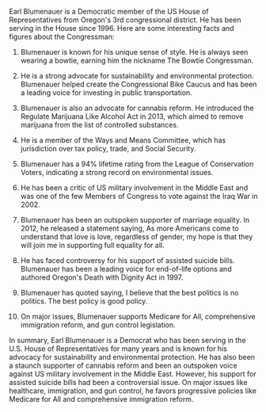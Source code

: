 Earl Blumenauer is a Democratic member of the US House of Representatives from Oregon's 3rd congressional district. He has been serving in the House since 1996. Here are some interesting facts and figures about the Congressman:

1. Blumenauer is known for his unique sense of style. He is always seen wearing a bowtie, earning him the nickname The Bowtie Congressman.

2. He is a strong advocate for sustainability and environmental protection. Blumenauer helped create the Congressional Bike Caucus and has been a leading voice for investing in public transportation.

3. Blumenauer is also an advocate for cannabis reform. He introduced the Regulate Marijuana Like Alcohol Act in 2013, which aimed to remove marijuana from the list of controlled substances.

4. He is a member of the Ways and Means Committee, which has jurisdiction over tax policy, trade, and Social Security.

5. Blumenauer has a 94% lifetime rating from the League of Conservation Voters, indicating a strong record on environmental issues.

6. He has been a critic of US military involvement in the Middle East and was one of the few Members of Congress to vote against the Iraq War in 2002.

7. Blumenauer has been an outspoken supporter of marriage equality. In 2012, he released a statement saying, As more Americans come to understand that love is love, regardless of gender, my hope is that they will join me in supporting full equality for all.

8. He has faced controversy for his support of assisted suicide bills. Blumenauer has been a leading voice for end-of-life options and authored Oregon's Death with Dignity Act in 1997.

9. Blumenauer has quoted saying, I believe that the best politics is no politics. The best policy is good policy.

10. On major issues, Blumenauer supports Medicare for All, comprehensive immigration reform, and gun control legislation.

In summary, Earl Blumenauer is a Democrat who has been serving in the U.S. House of Representatives for many years and is known for his advocacy for sustainability and environmental protection. He has also been a staunch supporter of cannabis reform and been an outspoken voice against US military involvement in the Middle East. However, his support for assisted suicide bills had been a controversial issue. On major issues like healthcare, immigration, and gun control, he favors progressive policies like Medicare for All and comprehensive immigration reform.
